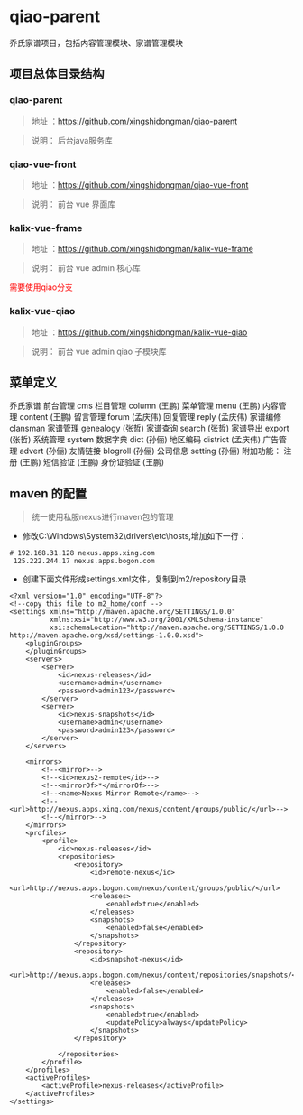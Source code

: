# qiao-parent
乔氏家谱项目，包括内容管理模块、家谱管理模块
## 项目总体目录结构
### qiao-parent
> 地址 ：https://github.com/xingshidongman/qiao-parent

> 说明： 后台java服务库

### qiao-vue-front
> 地址 ：https://github.com/xingshidongman/qiao-vue-front

> 说明： 前台 vue 界面库

### kalix-vue-frame
> 地址 ：https://github.com/xingshidongman/kalix-vue-frame

> 说明： 前台 vue admin 核心库

<font color="red">需要使用qiao分支</font>

### kalix-vue-qiao
> 地址 ：https://github.com/xingshidongman/kalix-vue-qiao

> 说明： 前台 vue admin qiao 子模块库
## 菜单定义
乔氏家谱
  前台管理    cms
     栏目管理 column  (王鹏)
     菜单管理 menu    (王鹏)
     内容管理 content (王鹏)
     留言管理 forum (孟庆伟)
     回复管理 reply (孟庆伟)
  家谱编修 clansman
     家谱管理 genealogy (张哲)
     家谱查询 search (张哲)
     家谱导出 export (张哲)
  系统管理    system
     数据字典 dict (孙俪)
     地区编码 district (孟庆伟)
     广告管理 advert (孙俪)
     友情链接 blogroll (孙俪)
     公司信息 setting (孙俪)
附加功能：
  注册 (王鹏)
  短信验证 (王鹏)
  身份证验证 (王鹏)

## maven 的配置
> 统一使用私服nexus进行maven包的管理

* 修改C:\Windows\System32\drivers\etc\hosts,增加如下一行：
``` 
# 192.168.31.128 nexus.apps.xing.com
 125.222.244.17 nexus.apps.bogon.com
```
* 创建下面文件形成settings.xml文件，复制到m2/repository目录
``` 
<?xml version="1.0" encoding="UTF-8"?>
<!--copy this file to m2_home/conf -->
<settings xmlns="http://maven.apache.org/SETTINGS/1.0.0"
          xmlns:xsi="http://www.w3.org/2001/XMLSchema-instance"
          xsi:schemaLocation="http://maven.apache.org/SETTINGS/1.0.0 http://maven.apache.org/xsd/settings-1.0.0.xsd">
    <pluginGroups>
    </pluginGroups>
    <servers>
        <server>
            <id>nexus-releases</id>
            <username>admin</username>
            <password>admin123</password>
        </server>
        <server>
            <id>nexus-snapshots</id>
            <username>admin</username>
            <password>admin123</password>
        </server>
    </servers>

    <mirrors>
        <!--<mirror>-->
        <!--<id>nexus2-remote</id>-->
        <!--<mirrorOf>*</mirrorOf>-->
        <!--<name>Nexus Mirror Remote</name>-->
        <!--<url>http://nexus.apps.xing.com/nexus/content/groups/public/</url>-->
        <!--</mirror>-->
    </mirrors>
    <profiles>
        <profile>
            <id>nexus-releases</id>
            <repositories>
                <repository>
                    <id>remote-nexus</id>
                    <url>http://nexus.apps.bogon.com/nexus/content/groups/public/</url>
                    <releases>
                        <enabled>true</enabled>
                    </releases>
                    <snapshots>
                        <enabled>false</enabled>
                    </snapshots>
                </repository>
                <repository>
                    <id>snapshot-nexus</id>
                    <url>http://nexus.apps.bogon.com/nexus/content/repositories/snapshots/</url>
                    <releases>
                        <enabled>false</enabled>
                    </releases>
                    <snapshots>
                        <enabled>true</enabled>
                        <updatePolicy>always</updatePolicy>
                    </snapshots>
                </repository>

            </repositories>
        </profile>
    </profiles>
    <activeProfiles>
        <activeProfile>nexus-releases</activeProfile>
    </activeProfiles>
</settings>

```